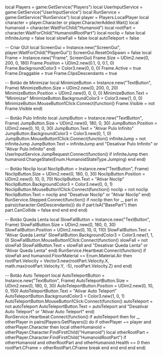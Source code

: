 local Players = game:GetService("Players")
local UserInputService = game:GetService("UserInputService")
local RunService = game:GetService("RunService")
local player = Players.LocalPlayer
local character = player.Character or player.CharacterAdded:Wait()
local humanoid = character:WaitForChild("Humanoid")
local rootPart = character:WaitForChild("HumanoidRootPart")
local noclip = false
local infiniteJump = false
local slowFall = false
local autoTeleport = false

-- Criar GUI
local ScreenGui = Instance.new("ScreenGui", player:WaitForChild("PlayerGui"))
ScreenGui.ResetOnSpawn = false
local Frame = Instance.new("Frame", ScreenGui)
Frame.Size = UDim2.new(0, 200, 0, 180)
Frame.Position = UDim2.new(0.1, 0, 0.1, 0)
Frame.BackgroundColor3 = Color3.new(0, 0, 0)
Frame.Active = true
Frame.Draggable = true
Frame.ClipsDescendants = true

-- Botão de Minimizar
local MinimizeButton = Instance.new("TextButton", Frame)
MinimizeButton.Size = UDim2.new(0, 200, 0, 20)
MinimizeButton.Position = UDim2.new(0, 0, 0, 0)
MinimizeButton.Text = "Minimizar"
MinimizeButton.BackgroundColor3 = Color3.new(1, 0, 0)
MinimizeButton.MouseButton1Click:Connect(function()
    Frame.Visible = not Frame.Visible
end)

-- Botão Pulo Infinito
local JumpButton = Instance.new("TextButton", Frame)
JumpButton.Size = UDim2.new(0, 180, 0, 30)
JumpButton.Position = UDim2.new(0, 10, 0, 30)
JumpButton.Text = "Ativar Pulo Infinito"
JumpButton.BackgroundColor3 = Color3.new(0, 1, 0)
JumpButton.MouseButton1Click:Connect(function()
    infiniteJump = not infiniteJump
    JumpButton.Text = infiniteJump and "Desativar Pulo Infinito" or "Ativar Pulo Infinito"
end)
UserInputService.JumpRequest:Connect(function()
    if infiniteJump then
        humanoid:ChangeState(Enum.HumanoidStateType.Jumping)
    end
end)

-- Botão Noclip
local NoclipButton = Instance.new("TextButton", Frame)
NoclipButton.Size = UDim2.new(0, 180, 0, 30)
NoclipButton.Position = UDim2.new(0, 10, 0, 70)
NoclipButton.Text = "Ativar Noclip"
NoclipButton.BackgroundColor3 = Color3.new(0, 0, 1)
NoclipButton.MouseButton1Click:Connect(function()
    noclip = not noclip
    NoclipButton.Text = noclip and "Desativar Noclip" or "Ativar Noclip"
end)
RunService.Stepped:Connect(function()
    if noclip then
        for _, part in pairs(character:GetDescendants()) do
            if part:IsA("BasePart") then
                part.CanCollide = false
            end
        end
    end
end)

-- Botão Queda Lenta
local SlowFallButton = Instance.new("TextButton", Frame)
SlowFallButton.Size = UDim2.new(0, 180, 0, 30)
SlowFallButton.Position = UDim2.new(0, 10, 0, 110)
SlowFallButton.Text = "Ativar Queda Lenta"
SlowFallButton.BackgroundColor3 = Color3.new(1, 1, 0)
SlowFallButton.MouseButton1Click:Connect(function()
    slowFall = not slowFall
    SlowFallButton.Text = slowFall and "Desativar Queda Lenta" or "Ativar Queda Lenta"
end)
RunService.Heartbeat:Connect(function()
    if slowFall and humanoid.FloorMaterial == Enum.Material.Air then
        rootPart.Velocity = Vector3.new(rootPart.Velocity.X, math.max(rootPart.Velocity.Y, -5), rootPart.Velocity.Z)
    end
end)

-- Botão Auto Teleport
local AutoTeleportButton = Instance.new("TextButton", Frame)
AutoTeleportButton.Size = UDim2.new(0, 180, 0, 30)
AutoTeleportButton.Position = UDim2.new(0, 10, 0, 150)
AutoTeleportButton.Text = "Ativar Auto Teleport"
AutoTeleportButton.BackgroundColor3 = Color3.new(1, 0, 1)
AutoTeleportButton.MouseButton1Click:Connect(function()
    autoTeleport = not autoTeleport
    AutoTeleportButton.Text = autoTeleport and "Desativar Auto Teleport" or "Ativar Auto Teleport"
end)
RunService.Heartbeat:Connect(function()
    if autoTeleport then
        for _, otherPlayer in pairs(Players:GetPlayers()) do
            if otherPlayer ~= player and otherPlayer.Character then
                local otherHumanoid = otherPlayer.Character:FindFirstChild("Humanoid")
                local otherRootPart = otherPlayer.Character:FindFirstChild("HumanoidRootPart")
                if otherHumanoid and otherRootPart and otherHumanoid.Health == 0 then
                    rootPart.CFrame = otherRootPart.CFrame
                    break
                end
            end
        end
    end
end)
